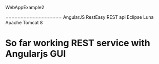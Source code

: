 WebAppExample2

===================
AngularJS
RestEasy REST api 
Eclipse Luna
Apache Tomcat 8

So far working REST service with Angularjs GUI
===================

